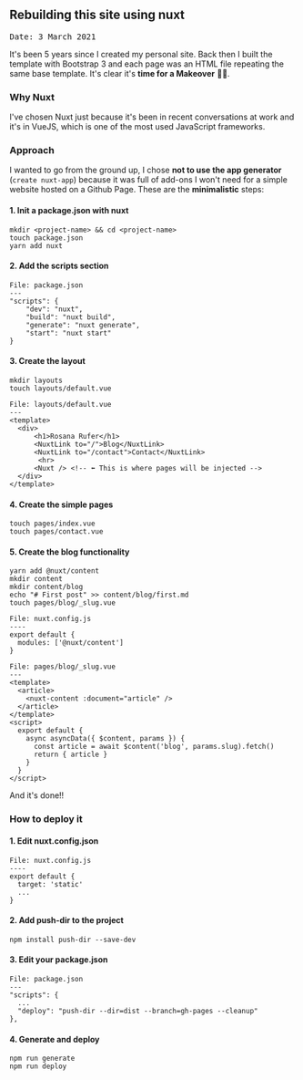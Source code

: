 ## Rebuilding this site using nuxt
<pre>Date: 3 March 2021</pre>

It's been 5 years since I created my personal site. Back then I built the template with Bootstrap 3 and each page was an HTML file repeating the same base template. It's clear it's **time for a Makeover** 💃🏻.

### Why Nuxt
I've chosen Nuxt just because it's been in recent conversations at work and it's in VueJS, which is one of the most used JavaScript frameworks.

### Approach
I wanted to go from the ground up, I chose **not to use the app generator** (`create nuxt-app`) because it was full of add-ons I won't need for a simple website hosted on a Github Page.
These are the **minimalistic** steps:
#### 1. Init a package.json with nuxt
````
mkdir <project-name> && cd <project-name>
touch package.json
yarn add nuxt
````
#### 2. Add the scripts section

```
File: package.json
---
"scripts": {
    "dev": "nuxt",
    "build": "nuxt build",
    "generate": "nuxt generate",
    "start": "nuxt start"
}
```
#### 3. Create the layout 
```
mkdir layouts
touch layouts/default.vue
```

```
File: layouts/default.vue
---
<template>
  <div>
      <h1>Rosana Rufer</h1>
      <NuxtLink to="/">Blog</NuxtLink>
      <NuxtLink to="/contact">Contact</NuxtLink>
       <hr>
      <Nuxt /> <!-- ⬅️ This is where pages will be injected -->
  </div>
</template>
```

#### 4. Create the simple pages
```
touch pages/index.vue
touch pages/contact.vue
```
#### 5. Create the blog functionality
```
yarn add @nuxt/content
mkdir content
mkdir content/blog
echo "# First post" >> content/blog/first.md
touch pages/blog/_slug.vue
```
```
File: nuxt.config.js
----
export default {
  modules: ['@nuxt/content']
}
```
```
File: pages/blog/_slug.vue
---
<template>
  <article>
    <nuxt-content :document="article" />
  </article>
</template>
<script>
  export default {
    async asyncData({ $content, params }) {
      const article = await $content('blog', params.slug).fetch()
      return { article }
    }
  }
</script>
```

And it's done!!

### How to deploy it
#### 1. Edit nuxt.config.json
```
File: nuxt.config.js
----
export default {
  target: 'static'
  ...
}
```
#### 2. Add push-dir to the project
```
npm install push-dir --save-dev
```
#### 3. Edit your package.json
```
File: package.json
---
"scripts": {
  ...
  "deploy": "push-dir --dir=dist --branch=gh-pages --cleanup"
},
```
#### 4. Generate and deploy
```
npm run generate
npm run deploy
```
